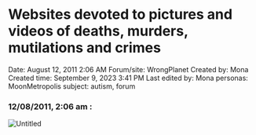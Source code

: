 # Websites devoted to pictures and videos of deaths, murders, mutilations and crimes

Date: August 12, 2011 2:06 AM
Forum/site: WrongPlanet
Created by: Mona
Created time: September 9, 2023 3:41 PM
Last edited by: Mona
personas: MoonMetropolis
subject: autism, forum

### 12/08/2011, 2:06 am :

![Untitled](../../../Joshua%E2%80%99s%20personas%20&%20victimes%2047f302c3ee7140169d02d7ecbb1b2b4c/Rushes%20Personas%2026f0f60550004a05bb97f11a02504bf4/Threads%20MoonMetropolis%20Wrong%20Planet%201218040f12ce4d4c88a7533017568e89/Untitled%2015.png)